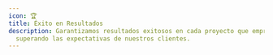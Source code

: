 ```yaml
---
icon: 🏆
title: Éxito en Resultados
description: Garantizamos resultados exitosos en cada proyecto que emprendemos,
  superando las expectativas de nuestros clientes.
---
```


